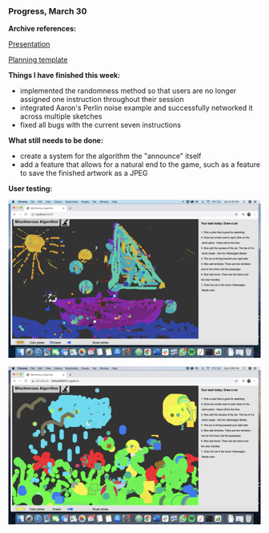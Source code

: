 ### Progress, March 30

**Archive references:**


[Presentation](https://docs.google.com/presentation/d/1b1j_dsKHWcvP_RgOIrbg6Jd_2RyL8fj7aL1n___JnHQ/edit#slide=id.gca2c0c9397_0_118)

[Planning template](https://docs.google.com/document/d/1AFGZlsz6RG8YYydU7piX78VeFrMMCwE7Vwuw_qDNrd4/edit#)

**Things I have finished this week:**
- implemented the randomness method so that users are no longer assigned one instruction throughout their session
- integrated Aaron's Perlin noise example and successfully networked it across multiple sketches
- fixed all bugs with the current seven instructions

**What still needs to be done:**
- create a system for the algorithm the "announce" itself
- add a feature that allows for a natural end to the game, such as a feature to save the finished artwork as a JPEG


**User testing:**

![yacht drawn alone](/media/jahta.png)


![meadow drawn by two people](/media/plava.png)
